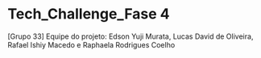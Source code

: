 # Tech_Challenge_Fase 4

[Grupo 33]
Equipe do projeto: Edson Yuji Murata, Lucas David de Oliveira, Rafael Ishiy Macedo e Raphaela Rodrigues Coelho
